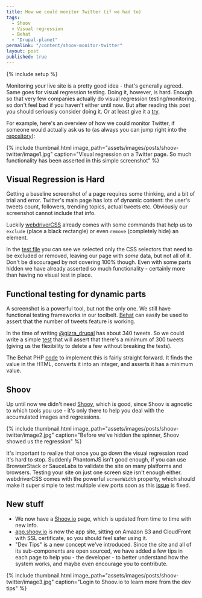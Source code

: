 ```yaml
---
title: How we could monitor Twitter (if we had to)
tags:
  - Shoov
  - Visual regression
  - Behat
  - "Drupal-planet"
permalink: "/content/shoov-monitor-twitter"
layout: post
published: true
---
```


{% include setup %}

Monitoring your live site is a pretty good idea - that's generally agreed. Same goes for visual regression testing. Doing it, however, is hard. Enough so that very few companies actually do visual regression testing/monitoring, so don't feel bad if you haven't either until now. But after reading this post you should seriously consider doing it. Or at least give it a [try](https://github.com/shoov/test-example).

For example, here's an overview of how we could monitor Twitter, if someone would actually ask us to (as always you can jump right into the [repository](https://github.com/amitaibu/ci-tests-twitter)):

{% include thumbnail.html image_path="assets/images/posts/shoov-twitter/image1.jpg" caption="Visual regression on a Twitter page. So much functionality has been asserted in this simple screenshot" %}

<!-- more -->

## Visual Regression is Hard

Getting a baseline screenshot of a page requires some thinking, and a bit of trial and error.  Twitter's main page has lots of dynamic content: the user's tweets count, followers, trending topics, actual tweets etc. Obviously our screenshot cannot include that info.

Luckily [webdriverCSS](https://github.com/webdriverio/webdrivercss#setup) already comes with some commands that help us to `exclude` (place a black rectangle) or even `remove` (completely hide) an element.

In the [test file](https://github.com/amitaibu/ci-tests-twitter/blob/master/ui-tests/test/tests.js) you can see we selected only the CSS selectors that need to be excluded or removed, leaving our page with _some_ data, but not all of it. Don't be discouraged by not covering 100% though. Even with some parts hidden we have already asserted so much functionality - certainly more than having no visual test in place.

## Functional testing for dynamic parts

A screenshot is a powerful tool, but not the only one. We still have functional testing frameworks in our toolbelt. [Behat](http://gizra.com/content/behat-the-right-way/) can easily be used to assert that the number of tweets feature is working.

In the time of writing [@gizra_drupal](https://twitter.com/gizra_drupal) has about 340 tweets. So we could write a simple [test](https://github.com/amitaibu/ci-tests-twitter/blob/master/behat/features/user_page.feature) that will assert that there's a minimum of 300 tweets (giving us the flexibility to delete a few without breaking the tests).

The Behat PHP [code](https://github.com/amitaibu/ci-tests-twitter/blob/master/behat/features/bootstrap/FeatureContext.php#L18-L38) to implement this is fairly straight forward. It finds the value in the HTML, converts it into an integer, and asserts it has a minimum value.

## Shoov

Up until now we didn't need [Shoov](http://shoov.io/), which is good, since Shoov is agnostic to which tools you use - it's only there to help you deal with the accumulated images and regressions.

{% include thumbnail.html image_path="assets/images/posts/shoov-twitter/image2.jpg" caption="Before we've hidden the spinner, Shoov showed us the regression" %}

It's important to realize that once you go down the visual regression road it's hard to stop. Suddenly PhantomJS isn't good enough, if you can use BrowserStack or SauceLabs to validate the site on many platforms and browsers. Testing your site on just one screen size isn't enough either.  
webdriverCSS comes with the powerful `screenWidth` property, which should make it super simple to test multiple view ports soon as this [issue](https://github.com/webdriverio/webdrivercss/issues/73) is fixed.

## New stuff

* We now have a [Shoov.io](http://shoov.io) page, which is updated from time to time with new info.
* [app.shoov.io](https://app.shoov.io) is now the app site, sitting on Amazon S3 and CloudFront with SSL certificate, so you should feel safer using it.
* "Dev Tips" is a new concept we've introduced. Since the site and all of its sub-components are open sourced, we have added a few tips in each page to help you - the developer - to better understand how the system works, and maybe even encourage you to contribute.

{% include thumbnail.html image_path="assets/images/posts/shoov-twitter/image3.jpg" caption="Login to Shoov.io to learn more from the dev tips" %}
